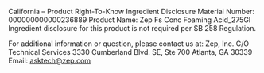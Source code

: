  
 
 
California – Product Right-To-Know Ingredient Disclosure 
Material Number: 000000000000236889 
Product Name: Zep Fs Conc Foaming Acid_275Gl 
Ingredient disclosure for this product is not required per SB 258 Regulation. 
 
For additional information or question, please contact us at: 
Zep, Inc. 
C/O Technical Services 
3330 Cumberland Blvd. SE, Ste 700 
Atlanta, GA 30339 
Email: asktech@zep.com 
 
 
 
 
